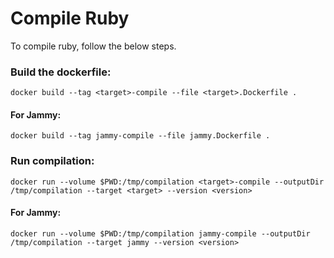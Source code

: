# Compile Ruby

To compile ruby, follow the below steps.

### Build the dockerfile:
```
docker build --tag <target>-compile --file <target>.Dockerfile .
```

#### For Jammy:
```
docker build --tag jammy-compile --file jammy.Dockerfile .
```

### Run compilation:
```
docker run --volume $PWD:/tmp/compilation <target>-compile --outputDir /tmp/compilation --target <target> --version <version>
```

#### For Jammy:

```
docker run --volume $PWD:/tmp/compilation jammy-compile --outputDir /tmp/compilation --target jammy --version <version>
```
